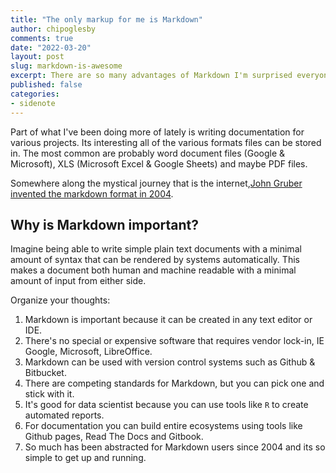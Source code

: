 ```yaml
---
title: "The only markup for me is Markdown"
author: chipoglesby
comments: true
date: "2022-03-20"
layout: post
slug: markdown-is-awesome
excerpt: There are so many advantages of Markdown I'm surprised everyone isn't using it.
published: false
categories:
- sidenote
---
```


Part of what I've been doing more of lately is writing documentation for various projects.
Its interesting all of the various formats files can be stored in. The most common are
probably word document files (Google & Microsoft), XLS (Microsoft Excel & Google Sheets) and
maybe PDF files. 

Somewhere along the mystical journey that is the internet,[John Gruber invented the markdown
format in 2004](https://daringfireball.net/projects/markdown/).

## Why is Markdown important?
Imagine being able to write simple plain text documents with a minimal amount of syntax that
can be rendered by systems automatically.  This makes a document both human and machine readable
with a minimal amount of input from either side. 

Organize your thoughts:

1. Markdown is important because it can be created in any text editor or IDE.
2. There's no special or expensive software that requires vendor lock-in, IE Google, Microsoft, LibreOffice. 
3. Markdown can be used with version control systems such as Github & Bitbucket.
4. There are competing standards for Markdown, but you can pick one and stick with it.
5. It's good for data scientist because you can use tools like `R` to create automated reports. 
6. For documentation you can build entire ecosystems using tools like Github pages, Read The Docs and Gitbook.
7. So much has been abstracted for Markdown users since 2004 and its so simple to get up and running.
